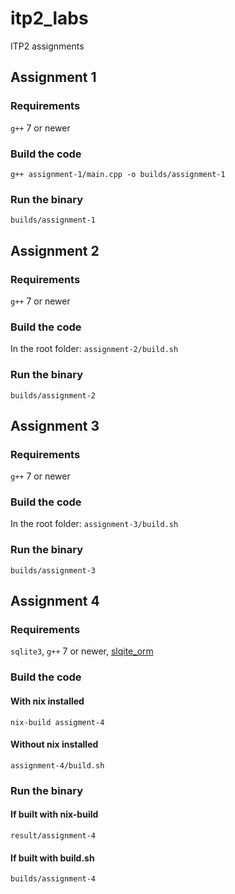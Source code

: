# itp2_labs
ITP2 assignments

## Assignment 1
### Requirements
`g++` 7 or newer
### Build the code
`g++ assignment-1/main.cpp -o builds/assignment-1`
### Run the binary
`builds/assignment-1`

## Assignment 2
### Requirements
`g++` 7 or newer
### Build the code
In the root folder: `assignment-2/build.sh`
### Run the binary
`builds/assignment-2`

## Assignment 3
### Requirements
`g++` 7 or newer
### Build the code
In the root folder: `assignment-3/build.sh`
### Run the binary
`builds/assignment-3`

## Assignment 4
### Requirements
`sqlite3`, `g++` 7 or newer, [slqite_orm](https://github.com/fnc12/sqlite_orm)
### Build the code
#### With nix installed
`nix-build assigment-4`
#### Without nix installed
`assignment-4/build.sh`
### Run the binary
#### If built with nix-build
`result/assignment-4`
#### If built with build.sh
`builds/assignment-4`